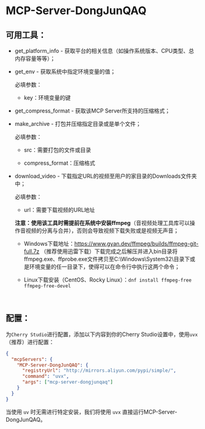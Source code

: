 # MCP-Server-DongJunQAQ
## 可用工具：

- get_platform_info - 获取平台的相关信息（如操作系统版本、CPU类型、总内存容量等等）；

- get_env - 获取系统中指定环境变量的值；

  必填参数：

  - key：环境变量的键

- get_compress_format - 获取该MCP Server所支持的压缩格式；

- make_archive - 打包并压缩指定目录或是单个文件；

  必填参数：

  - src：需要打包的文件或目录

  - compress_format：压缩格式

- download_video - 下载指定URL的视频至用户的家目录的Downloads文件夹中；
  
  必填参数：
  
  - url：需要下载视频的URL地址
  
  **注意：使用该工具时需提前在系统中安装ffmpeg**（音视频处理工具库可以操作音视频的分离与合并），否则会导致视频下载失败或是视频无声音；
  
  - Windows下载地址：https://www.gyan.dev/ffmpeg/builds/ffmpeg-git-full.7z
  （推荐使用迅雷下载）下载完成之后解压并进入bin目录将ffmpeg.exe、ffprobe.exe文件拷贝至C:\Windows\System32\目录下或是环境变量的任一目录下，使得可以在命令行中执行这两个命令；
  
  - Linux下载安装（CentOS、Rocky Linux）：`dnf install ffmpeg-free ffmpeg-free-devel`
  
  ​    

## 配置：

为`Cherry Studio`进行配置，添加以下内容到你的Cherry Studio设置中，使用`uvx`（推荐）进行配置：

```json
{
  "mcpServers": {
    "MCP-Server-DongJunQAQ": {
      "registryUrl": "http://mirrors.aliyun.com/pypi/simple/",
      "command": "uvx",
      "args": ["mcp-server-dongjunqaq"]
    }
  }
}
```

当使用 `uv` 时无需进行特定安装，我们将使用 `uvx` 直接运行MCP-Server-DongJunQAQ。